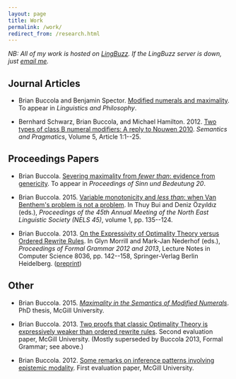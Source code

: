 ```yaml
---
layout: page
title: Work
permalink: /work/
redirect_from: /research.html
---
```


*NB: All of my work is hosted on [LingBuzz][]. If the LingBuzz server is down, just [email me][email].*

[LingBuzz]: http://ling.auf.net/lingbuzz
[email]: mailto:brian.buccola@gmail.com

## Journal Articles

- Brian Buccola and Benjamin Spector. [Modified numerals and maximality][lp]. To appear in *Linguistics and Philosophy*.

- Bernhard Schwarz, Brian Buccola, and Michael Hamilton. 2012. [Two types of class B numeral modifiers: A reply to Nouwen 2010][sp]. *Semantics and Pragmatics*, Volume 5, Article 1:1--25.

[lp]: http://ling.auf.net/lingbuzz/002528
[sp]: http://dx.doi.org/10.3765/sp.5.1

## Proceedings Papers

- Brian Buccola. [Severing maximality from *fewer than*: evidence from genericity][sub20]. To appear in *Proceedings of Sinn und Bedeutung 20*.

- Brian Buccola. 2015. [Variable monotonicity and *less than*: when Van Benthem's problem is not a problem][nels45]. In Thuy Bui and Deniz Özyıldız (eds.), *Proceedings of the 45th Annual Meeting of the North East Linguistic Society (NELS 45)*, volume 1, pp. 135--124.

- Brian Buccola. 2013. [On the Expressivity of Optimality Theory versus Ordered Rewrite Rules][fg-doi]. In Glyn Morrill and Mark-Jan Nederhof (eds.), *Proceedings of Formal Grammar 2012 and 2013*, Lecture Notes in Computer Science 8036, pp. 142--158, Springer-Verlag Berlin Heidelberg. ([preprint][fg-lb])

[sub20]: http://ling.auf.net/lingbuzz/002847
[nels45]: http://ling.auf.net/lingbuzz/002512
[fg-doi]: http://dx.doi.org/10.1007/978-3-642-39998-5_9
[fg-lb]: http://ling.auf.net/lingbuzz/002513

## Other

- Brian Buccola. 2015. [*Maximality in the Semantics of Modified Numerals*][dissertation]. PhD thesis, McGill University.

- Brian Buccola. 2013. [Two proofs that classic Optimality Theory is expressively weaker than ordered rewrite rules][eval2]. Second evaluation paper, McGill University. (Mostly superseded by Buccola 2013, Formal Grammar; see above.)

- Brian Buccola. 2012. [Some remarks on inference patterns involving epistemic modality][eval1]. First evaluation paper, McGill University.

[dissertation]: http://ling.auf.net/lingbuzz/003039
[eval2]: http://ling.auf.net/lingbuzz/003038
[eval1]: http://ling.auf.net/lingbuzz/003037
